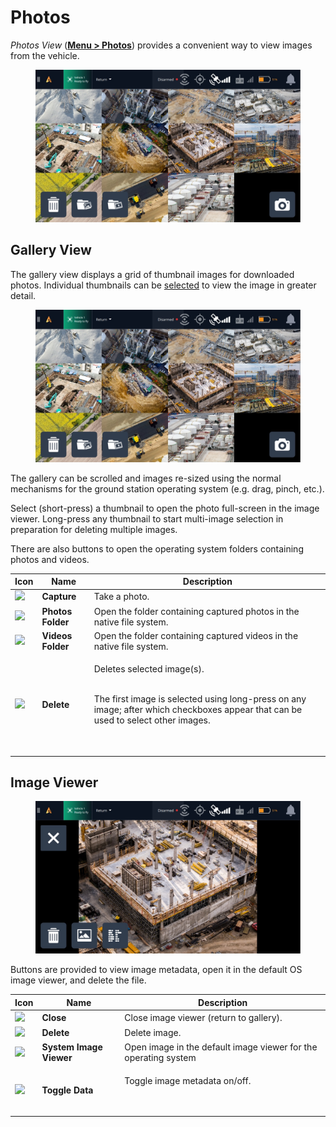 # Photos

_Photos View_  ([**Menu > Photos**](broken-reference)) provides a convenient way to view images from the vehicle.



<figure><img src="../../../.gitbook/assets/photos_main.jpg" alt=""><figcaption></figcaption></figure>

## Gallery View

The gallery view displays a grid of thumbnail images for downloaded photos. Individual thumbnails can be [selected](broken-reference) to view the image in greater detail.&#x20;



<figure><img src="../../../.gitbook/assets/photos_main (1).jpg" alt=""><figcaption></figcaption></figure>

The gallery can be scrolled and images re-sized using the normal mechanisms for the ground station operating system (e.g. drag, pinch, etc.). &#x20;

Select (short-press) a thumbnail to open the photo full-screen in the image viewer. Long-press any thumbnail to start multi-image selection in preparation for deleting multiple images.

There are also buttons to open the operating system folders containing photos and videos.

| Icon                                                            | Name              | Description                                                                                                                                                                                                             |
| --------------------------------------------------------------- | ----------------- | ----------------------------------------------------------------------------------------------------------------------------------------------------------------------------------------------------------------------- |
| ![](../../../.gitbook/assets/photos\_capture.jpg)               | **Capture**       | Take a photo.                                                                                                                                                                                                           |
| ![](../../../.gitbook/assets/photos\_vido\_native\_folder.jpg)  | **Photos Folder** | Open the folder containing captured photos in the native file system.                                                                                                                                                   |
| ![](../../../.gitbook/assets/photos\_photo\_native\_folder.jpg) | **Videos Folder** | Open the folder containing captured videos in the native file system.                                                                                                                                                   |
| ![](../../../.gitbook/assets/photos\_rubbish.jpg)               | **Delete**        | <p>Deletes selected image(s).</p><p><br>The first image is selected using long-press on any image; after which checkboxes appear that can be used to select other images.</p><p><img src="broken-reference" alt=""></p> |

## Image Viewer



<figure><img src="../../../.gitbook/assets/photos_image_viewer.jpg" alt=""><figcaption></figcaption></figure>

Buttons are provided to view image metadata, open it in the default OS image viewer, and delete the file.

| Icon                  | Name                    | Description                                                                    |
| --------------------- | ----------------------- | ------------------------------------------------------------------------------ |
| ![](broken-reference) | **Close**               | Close image viewer (return to gallery).                                        |
| ![](broken-reference) | **Delete**              | Delete image.                                                                  |
| ![](broken-reference) | **System Image Viewer** | Open image in the default image viewer for the  operating system               |
| ![](broken-reference) | **Toggle Data**         | <p>Toggle image metadata on/off.</p><p><img src="broken-reference" alt=""></p> |
